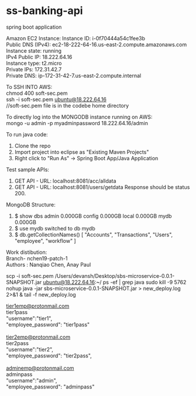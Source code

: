 # ss-banking-api

spring boot application

Amazon EC2 Instance: 
Instance ID: i-0f70444a54c1fee3b <br />
Public DNS (IPv4): ec2-18-222-64-16.us-east-2.compute.amazonaws.com <br />
Instance state: running <br />
IPv4 Public IP: 18.222.64.16 <br />
Instance type: t2.micro <br />
Private IPs: 172.31.42.7 <br />
Private DNS: ip-172-31-42-7.us-east-2.compute.internal <br />

To SSH INTO AWS:<br />
chmod 400 soft-sec.pem<br />
ssh -i soft-sec.pem ubuntu@18.222.64.16 <br />
//soft-sec.pem file is in the codebe home directory<br />

To directly log into the MONGODB instance running on AWS:<br />
mongo -u admin -p myadminpassword 18.222.64.16/admin<br />

To run java code:
1) Clone the repo
2) Import project into eclipse as "Existing Maven Projects"
3) Right click to "Run As" -> Spring Boot App/Java Application

Test sample APIs:
1) GET API - URL: localhost:8081/acc/alldata
2) GET API - URL: localhost:8081/users/getdata
Response should be status 200.

MongoDB Structure:
1) $ show dbs
admin   0.000GB
config  0.000GB
local   0.000GB
mydb    0.000GB
2) $ use mydb
switched to db mydb
3) $ db.getCollectionNames()
[ "Accounts", "Transactions", "Users", "employee", "workflow" ]




Work distibution:<br />
Branch- nchen19-patch-1 <br />
Authors : Nanqiao Chen, Anay Paul<br />

scp -i soft-sec.pem /Users/devansh/Desktop/sbs-microservice-0.0.1-SNAPSHOT.jar ubuntu@18.222.64.16:~/
 ps -ef | grep java
 sudo kill -9 5762
nohup java -jar sbs-microservice-0.0.1-SNAPSHOT.jar > new_deploy.log 2>&1 &
tail -f new_deploy.log



tier1emp@protonmail.com<br />
tier1pass<br />
"username":"tier1",<br />
"employee_password": "tier1pass"<br />
<br />
tier2emp@protonmail.com<br />
tier2pass<br />
"username":"tier2",<br />
"employee_password": "tier2pass",<br />
<br />
adminemp@protonmail.com<br />
adminpass<br />
"username":"admin",<br />
"employee_password": "adminpass"<br />